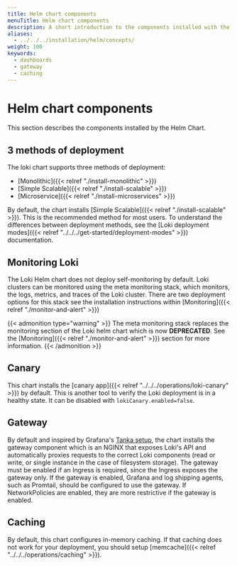 ```yaml
---
title: Helm chart components
menuTitle: Helm chart components
description: A short introduction to the components installed with the Loki Helm Chart.
aliases:
  - ../../../installation/helm/concepts/
weight: 100
keywords:
  - dashboards
  - gateway
  - caching
---
```


# Helm chart components

This section describes the components installed by the Helm Chart.

## 3 methods of deployment

The loki chart supports three methods of deployment:
- [Monolithic]({{< relref "./install-monolithic" >}}) 
- [Simple Scalable]({{< relref "./install-scalable" >}})
- [Microservice]({{< relref "./install-microservices" >}})

By default, the chart installs [Simple Scalable]({{< relref "./install-scalable" >}}). This is the recommended method for most users. To understand the differences between deployment methods, see the [Loki deployment modes]({{< relref "../../../get-started/deployment-modes" >}}) documentation.

## Monitoring Loki

The Loki Helm chart does not deploy self-monitoring by default. Loki clusters can be monitored using the meta monitoring stack, which monitors, the logs, metrics, and traces of the Loki cluster. There are two deployment options for this stack see the installation instructions within [Monitoring]({{< relref "./monitor-and-alert" >}})

{{< admonition type="warning" >}}
The meta monitoring stack replaces the monitoring section of the Loki helm chart which is now **DEPRECATED**. See the [Monitoring]({{< relref "./monitor-and-alert" >}}) section for more information.
{{< /admonition >}}


## Canary

This chart installs the [canary app]({{< relref "../../../operations/loki-canary" >}}) by default. This is another tool to verify the Loki deployment is in a healthy state. It can be disabled with `lokiCanary.enabled=false`.

## Gateway

By default and inspired by Grafana's [Tanka setup](https://github.com/grafana/loki/blob/main/production/ksonnet/loki), the chart
installs the gateway component which is an NGINX that exposes Loki's API and automatically proxies requests to the correct
Loki components (read or write, or single instance in the case of filesystem storage).
The gateway must be enabled if an Ingress is required, since the Ingress exposes the gateway only.
If the gateway is enabled, Grafana and log shipping agents, such as Promtail, should be configured to use the gateway.
If NetworkPolicies are enabled, they are more restrictive if the gateway is enabled.

## Caching

By default, this chart configures in-memory caching. If that caching does not work for your deployment, you should setup [memcache]({{< relref "../../../operations/caching" >}}).
